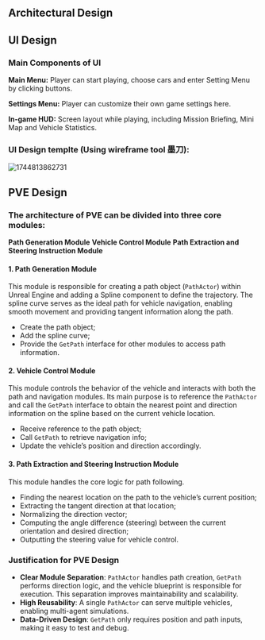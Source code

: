 ## Architectural Design

## UI Design

### Main Components of UI

**Main Menu:** Player can start playing, choose cars and enter Setting Menu by clicking buttons.

**Settings Menu:** Player can customize their own game settings here.

**In-game HUD:** Screen layout while playing, including Mission Briefing, Mini Map and Vehicle Statistics.

### UI Design templte (Using wireframe tool 墨刀):

![1744813862731](image/design-team23/1744813862731.png)


## PVE Design

### The architecture of PVE can be divided into three core modules:
**Path Generation Module**
**Vehicle Control Module**
**Path Extraction and Steering Instruction Module**

#### 1. Path Generation Module
This module is responsible for creating a path object (`PathActor`) within Unreal Engine and adding a Spline component to define the trajectory. The spline curve serves as the ideal path for vehicle navigation, enabling smooth movement and providing tangent information along the path.
- Create the path object;
- Add the spline curve;
- Provide the `GetPath` interface for other modules to access path information.


#### 2. Vehicle Control Module
This module controls the behavior of the vehicle and interacts with both the path and navigation modules. Its main purpose is to reference the `PathActor` and call the `GetPath` interface to obtain the nearest point and direction information on the spline based on the current vehicle location.
- Receive reference to the path object;
- Call `GetPath` to retrieve navigation info;
- Update the vehicle’s position and direction accordingly.

#### 3. Path Extraction and Steering Instruction Module
This module handles the core logic for path following.
- Finding the nearest location on the path to the vehicle’s current position;
- Extracting the tangent direction at that location;
- Normalizing the direction vector;
- Computing the angle difference (steering) between the current orientation and desired direction;
- Outputting the steering value for vehicle control.

### Justification for PVE Design
- **Clear Module Separation**: `PathActor` handles path creation, `GetPath` performs direction logic, and the vehicle blueprint is responsible for execution. This separation improves maintainability and scalability.
- **High Reusability**: A single `PathActor` can serve multiple vehicles, enabling multi-agent simulations.
- **Data-Driven Design**: `GetPath` only requires position and path inputs, making it easy to test and debug.



